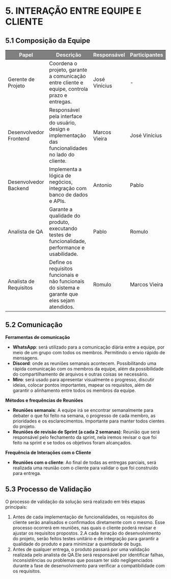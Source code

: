 # **5. INTERAÇÃO ENTRE EQUIPE E CLIENTE**

## **5.1 Composição da Equipe**

<table>
  <thead>
    <tr style="background-color: gray; color: white;">
      <th>Papel</th>
      <th>Descrição</th>
      <th>Responsável</th>
      <th>Participantes</th>
    </tr>
  </thead>
  <tbody>
    <tr>
      <td>Gerente de Projeto</td>
      <td>Coordena o projeto, garante a comunicação entre cliente e equipe, controla prazo e entregas.</td>
      <td>José Vinícius</td>
      <td>-</td>
    </tr>
    <tr>
      <td>Desenvolvedor Frontend</td>
      <td>Responsável pela interface do usuário, design e implementação das funcionalidades no lado do cliente.</td>
      <td>Marcos Vieira</td>
      <td>José Vinícius</td>
    </tr>
    <tr>
      <td>Desenvolvedor Backend</td>
      <td>Implementa a lógica de negócios, integração com banco de dados e APIs.</td>
      <td>Antonio</td>
      <td>Pablo</td>
    </tr>
    <tr>
      <td>Analista de QA</td>
      <td>Garante a qualidade do produto, executando testes de funcionalidade, performance e usabilidade.</td>
      <td>Pablo</td>
      <td>Romulo</td>
    </tr>
    <tr>
      <td>Analista de Requisitos</td>
      <td>Define os requisitos funcionais e não funcionais do sistema e garante que eles sejam atendidos.</td>
      <td>Romulo</td>
      <td>Marcos Vieira</td>
    </tr>
  </tbody>
</table>

## **5.2 Comunicação**

**Ferramentas de comunicação**

- **WhatsApp**: será utilizado para a comunicação diária entre a equipe, por meio de um grupo com todos os membros. Permitindo o envio rápido de mensagens.
- **Discord**: onde as reuniões semanais acontecem. Possibilitando uma rápida comunicação com os membros da equipe, além da possibilidade do compartilhamento de arquivos e outras coisas se necessário.
- **Miro**: será usado para apresentar visualmente o progresso, discutir ideias, colocar pontos importantes, mapear os requisitos, além de garantir o alinhamento entre todos os membros da equipe.

**Métodos e frequências de Reuniões**

- **Reuniões semanais**: A equipe irá se encontrar semanalmente para debater o que foi feito na semana, o progresso de cada membro, as prioridades e os esclarecimentos. Importante para manter todos cientes do projeto.
- **Reuniões de revisão de Sprint (a cada 2 semanas)**: Reunião que será responsável pelo fechamento da sprint, nela iremos revisar o que foi feito na sprint e se todos os objetivos foram alcançados.

**Frequência de Interações com o Cliente**

- **Reuniões com o cliente**: Ao final de todas as entregas parciais, será realizada uma reunião com o cliente para validar o que foi construído para entrega.



## **5.3 Processo de Validação**

O processo de validação da solução será realizado em três etapas principais:

1. Antes de cada implementação de funcionalidades, os requisitos do cliente serão analisados e confirmados diretamente com o mesmo. Esse processo ocorrerá em reuniões, nas quais o cliente poderá revisar e ajustar os requisitos propostos.
2.A cada iteração do desenvolvimento do projeto, serão feitos testes unitário e de integração para garantir a qualidade do produto e para minimizar a quantidade de bugs.
3. Antes de qualquer entrega, o produto passará por uma validação realizada pelo analista de QA.Ele será responsável por identificar falhas, inconsistências ou problemas que possam ter sido negligenciados durante a fase de desenvolvimento para verificar a compatibilidade com os requisitos.

